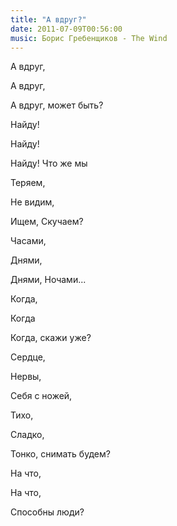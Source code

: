 ```yaml
---
title: "А вдруг?"
date: 2011-07-09T00:56:00
music: Борис Гребенщиков - The Wind
---
```


А вдруг,

А вдруг,

А вдруг, может быть?

Найду!

Найду!

Найду! Что же мы

Теряем,

Не видим,

Ищем, Скучаем?

Часами,

Днями,

Днями, Ночами...

Когда,

Когда

Когда, скажи уже?

Сердце,

Нервы,

Себя с ножей,

Тихо,

Сладко,

Тонко, снимать будем?

На что,

На что,

Способны люди?

